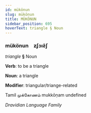 ```yaml
---
id: mükönun
slug: mükönun
title: MÜKÖNUN
sidebar_position: 695
hoverText: triangle § Noun
---
```


### mükönun&emsp;<span kind="abugida">ƶʄɔıƨ̃ʃ</span>

*triangle* **§** Noun

**Verb**: to be a triangle

**Noun**: a triangle

**Modifier**: triangular/triange-related

Tamil முக்கோணம் mukkōṇam undefined

*Dravidian Language Family*